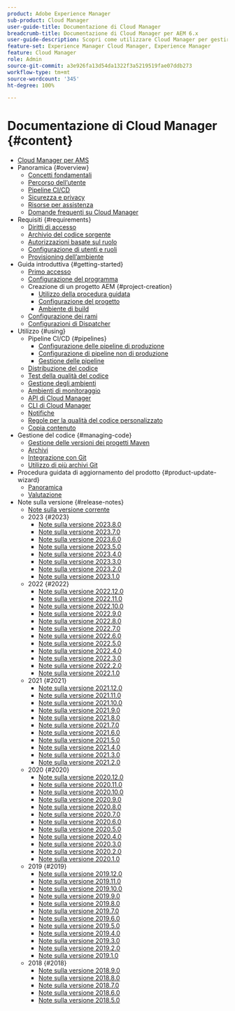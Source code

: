 ```yaml
---
product: Adobe Experience Manager
sub-product: Cloud Manager
user-guide-title: Documentazione di Cloud Manager
breadcrumb-title: Documentazione di Cloud Manager per AEM 6.x
user-guide-description: Scopri come utilizzare Cloud Manager per gestire autonomamente Adobe Experience Manager per AMS nel cloud.
feature-set: Experience Manager Cloud Manager, Experience Manager
feature: Cloud Manager
role: Admin
source-git-commit: a3e926fa13d54da1322f3a5219519fae07ddb273
workflow-type: tm+mt
source-wordcount: '345'
ht-degree: 100%

---
```



# Documentazione di Cloud Manager {#content}

+ [Cloud Manager per AMS](/help/introduction.md)
+ Panoramica {#overview}
   + [Concetti fondamentali](/help/overview/key-concepts.md)
   + [Percorso dell’utente](/help/overview/user-journey.md)
   + [Pipeline CI/CD](/help/overview/ci-cd-pipelines.md)
   + [Sicurezza e privacy](/help/overview/security-and-privacy.md)
   + [Risorse per assistenza](/help/overview/help-resources.md)
   + [Domande frequenti su Cloud Manager](/help/overview/faqs.md)
+ Requisiti {#requirements}
   + [Diritti di accesso](/help/requirements/access-rights.md)
   + [Archivio del codice sorgente](/help/requirements/source-code-repository.md)
   + [Autorizzazioni basate sul ruolo](/help/requirements/role-based-permissions.md)
   + [Configurazione di utenti e ruoli](/help/requirements/users-and-roles.md)
   + [Provisioning dell’ambiente](/help/requirements/environment-provisioning.md)
+ Guida introduttiva {#getting-started}
   + [Primo accesso](/help/getting-started/first-time-login.md)
   + [Configurazione del programma](/help/getting-started/program-setup.md)
   + Creazione di un progetto AEM {#project-creation}
      + [Utilizzo della procedura guidata](/help/getting-started/using-the-wizard.md)
      + [Configurazione del progetto](/help/getting-started/project-setup.md)
      + [Ambiente di build](/help/getting-started/build-environment.md)
   + [Configurazione dei rami](/help/getting-started/configuring-branches.md)
   + [Configurazioni di Dispatcher](/help/getting-started/dispatcher-configurations.md)
+ Utilizzo {#using}
   + Pipeline CI/CD {#pipelines}
      + [Configurazione delle pipeline di produzione](/help/using/production-pipelines.md)
      + [Configurazione di pipeline non di produzione](/help/using/non-production-pipelines.md)
      + [Gestione delle pipeline](/help/using/managing-pipelines.md)
   + [Distribuzione del codice](/help/using/code-deployment.md)
   + [Test della qualità del codice](/help/using/code-quality-testing.md)
   + [Gestione degli ambienti](/help/using/managing-environments.md)
   + [Ambienti di monitoraggio](/help/using/monitoring-environments.md)
   + [API di Cloud Manager](https://developer.adobe.com/experience-cloud/cloud-manager/reference/api/)
   + [CLI di Cloud Manager](https://github.com/adobe/aio-cli-plugin-cloudmanager/blob/main/README.md)
   + [Notifiche](/help/using/notifications.md)
   + [Regole per la qualità del codice personalizzato](/help/using/custom-code-quality-rules.md)
   + [Copia contenuto](/help/using/content-copy.md)
+ Gestione del codice {#managing-code}
   + [Gestione delle versioni dei progetti Maven](/help/managing-code/maven-project-version.md)
   + [Archivi](/help/managing-code/repositories.md)
   + [Integrazione con Git](/help/managing-code/git-integration.md)
   + [Utilizzo di più archivi Git](/help/managing-code/multiple-git-repos.md)
+ Procedura guidata di aggiornamento del prodotto {#product-update-wizard}
   + [Panoramica](/help/product-update-wizard/overview.md)
   + [Valutazione](/help/product-update-wizard/evaluation.md)
+ Note sulla versione {#release-notes}
   + [Note sulla versione corrente](/help/release-notes/current.md)
   + 2023 {#2023}
      + [Note sulla versione 2023.8.0](/help/release-notes/2023/2023-8-0.md)
      + [Note sulla versione 2023.7.0](/help/release-notes/2023/2023-7-0.md)
      + [Note sulla versione 2023.6.0](/help/release-notes/2023/2023-6-0.md)
      + [Note sulla versione 2023.5.0](/help/release-notes/2023/2023-5-0.md)
      + [Note sulla versione 2023.4.0](/help/release-notes/2023/2023-4-0.md)
      + [Note sulla versione 2023.3.0](/help/release-notes/2023/2023-3-0.md)
      + [Note sulla versione 2023.2.0](/help/release-notes/2023/2023-2-0.md)
      + [Note sulla versione 2023.1.0](/help/release-notes/2023/2023-1-0.md)
   + 2022 {#2022}
      + [Note sulla versione 2022.12.0](/help/release-notes/2022/2022-12-0.md)
      + [Note sulla versione 2022.11.0](/help/release-notes/2022/2022-11-0.md)
      + [Note sulla versione 2022.10.0](/help/release-notes/2022/2022-10-0.md)
      + [Note sulla versione 2022.9.0](/help/release-notes/2022/2022-9-0.md)
      + [Note sulla versione 2022.8.0](/help/release-notes/2022/2022-8-0.md)
      + [Note sulla versione 2022.7.0](/help/release-notes/2022/2022-7-0.md)
      + [Note sulla versione 2022.6.0](/help/release-notes/2022/2022-6-0.md)
      + [Note sulla versione 2022.5.0](/help/release-notes/2022/2022-5-0.md)
      + [Note sulla versione 2022.4.0](/help/release-notes/2022/2022-4-0.md)
      + [Note sulla versione 2022.3.0](/help/release-notes/2022/2022-3-0.md)
      + [Note sulla versione 2022.2.0](/help/release-notes/2022/2022-2-0.md)
      + [Note sulla versione 2022.1.0](/help/release-notes/2022/2022-1-0.md)
   + 2021 {#2021}
      + [Note sulla versione 2021.12.0](/help/release-notes/2021/2021-12-0.md)
      + [Note sulla versione 2021.11.0](/help/release-notes/2021/2021-11-0.md)
      + [Note sulla versione 2021.10.0](/help/release-notes/2021/2021-10-0.md)
      + [Note sulla versione 2021.9.0](/help/release-notes/2021/2021-9-0.md)
      + [Note sulla versione 2021.8.0](/help/release-notes/2021/2021-8-0.md)
      + [Note sulla versione 2021.7.0](/help/release-notes/2021/2021-7-0.md)
      + [Note sulla versione 2021.6.0](/help/release-notes/2021/2021-6-0.md)
      + [Note sulla versione 2021.5.0](/help/release-notes/2021/2021-5-0.md)
      + [Note sulla versione 2021.4.0](/help/release-notes/2021/2021-4-0.md)
      + [Note sulla versione 2021.3.0](/help/release-notes/2021/2021-3-0.md)
      + [Note sulla versione 2021.2.0](/help/release-notes/2021/2021-2-0.md)
   + 2020 {#2020}
      + [Note sulla versione 2020.12.0](/help/release-notes/2020/2020-12-0.md)
      + [Note sulla versione 2020.11.0](/help/release-notes/2020/2020-11-0.md)
      + [Note sulla versione 2020.10.0](/help/release-notes/2020/2020-10-0.md)
      + [Note sulla versione 2020.9.0](/help/release-notes/2020/2020-9-0.md)
      + [Note sulla versione 2020.8.0](/help/release-notes/2020/2020-8-0.md)
      + [Note sulla versione 2020.7.0](/help/release-notes/2020/2020-7-0.md)
      + [Note sulla versione 2020.6.0](/help/release-notes/2020/2020-6-0.md)
      + [Note sulla versione 2020.5.0](/help/release-notes/2020/2020-5-0.md)
      + [Note sulla versione 2020.4.0](/help/release-notes/2020/2020-4-0.md)
      + [Note sulla versione 2020.3.0](/help/release-notes/2020/2020-3-0.md)
      + [Note sulla versione 2020.2.0](/help/release-notes/2020/2020-2-0.md)
      + [Note sulla versione 2020.1.0](/help/release-notes/2020/2020-1-0.md)
   + 2019 {#2019}
      + [Note sulla versione 2019.12.0](/help/release-notes/2019/2019-12-0.md)
      + [Note sulla versione 2019.11.0](/help/release-notes/2019/2019-11-0.md)
      + [Note sulla versione 2019.10.0](/help/release-notes/2019/2019-10-0.md)
      + [Note sulla versione 2019.9.0](/help/release-notes/2019/2019-9-0.md)
      + [Note sulla versione 2019.8.0](/help/release-notes/2019/2019-8-0.md)
      + [Note sulla versione 2019.7.0](/help/release-notes/2019/2019-7-0.md)
      + [Note sulla versione 2019.6.0](/help/release-notes/2019/2019-6-0.md)
      + [Note sulla versione 2019.5.0](/help/release-notes/2019/2019-5-0.md)
      + [Note sulla versione 2019.4.0](/help/release-notes/2019/2019-4-0.md)
      + [Note sulla versione 2019.3.0](/help/release-notes/2019/2019-3-0.md)
      + [Note sulla versione 2019.2.0](/help/release-notes/2019/2019-2-0.md)
      + [Note sulla versione 2019.1.0](/help/release-notes/2019/2019-1-0.md)
   + 2018 {#2018}
      + [Note sulla versione 2018.9.0](/help/release-notes/2018/2018-9-0.md)
      + [Note sulla versione 2018.8.0](/help/release-notes/2018/2018-8-0.md)
      + [Note sulla versione 2018.7.0](/help/release-notes/2018/2018-7-0.md)
      + [Note sulla versione 2018.6.0](/help/release-notes/2018/2018-6-0.md)
      + [Note sulla versione 2018.5.0](/help/release-notes/2018/2018-5-0.md)
